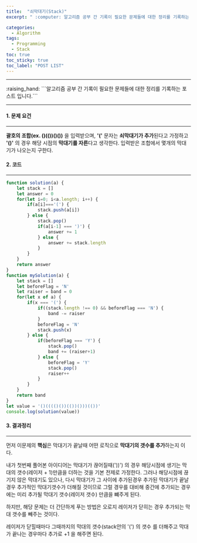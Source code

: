 ```yaml
---
title:  "쇠막대기(Stack)"
excerpt: " :computer: 알고리즘 공부 간 기록이 필요한 문제들에 대한 정리를 기록하는 포스트 입니다."

categories:
  - Algorithm
tags:
  - Programming
  - Stack
toc: true
toc_sticky: true
toc_label: "POST LIST"
---
```


<hr>
:raising_hand:  ```알고리즘 공부 간 기록이 필요한 문제들에 대한 정리를 기록하는 포스트 입니다.```
<hr>

#### 1. 문제 요건
***
**괄호의 조합(ex. ()(())()())** 을 입력받으며, **'('** 문자는 **쇠막대기가 추가**된다고 가정하고 **'()'** 의 경우 해당 시점의 **막대기를 자른**다고 생각한다. 입력받은 조합에서 몇개의 막대기가 나오는지 구한다.

#### 2. 코드
***

```javascript
function solution(a) {
    let stack = []
    let answer = 0
    for(let i=0; i<a.length; i++) {
        if(a[i]==='(') {
            stack.push(a[i])
        } else {
            stack.pop()
            if(a[i-1] === ')') {
                answer += 1
            } else {
                answer += stack.length
            }
        }
    }
    return answer
}
function mySolution(a) {
    let stack = []
    let beforeFlag = 'N'
    let raiser = band = 0
    for(let x of a) {
        if(x === '(') {
            if((stack.length !== 0) && beforeFlag === 'N') {
                band -= raiser
            }
            beforeFlag = 'N'
            stack.push(x)
        } else {
            if(beforeFlag === 'Y') {
                stack.pop()
                band += (raiser+1)
            } else {
                beforeFlag = 'Y'
                stack.pop()
                raiser++
            }
        }
    }
    return band
}
let value = '()(((()())(())()))(())'
console.log(solution(value))
```

#### 3. 결과정리
***

먼저 이문제의 **핵심**은 막대기가 끝날때 어떤 로직으로 **막대기의 갯수를 추가**하는지 이다.

내가 첫번째 풀어본 아이디어는 막대기가 끊어질때('))') 의 경우 해당시점에 생기는 막대의 갯수(레이저 + 1)만큼을 더하는 것을 기본 전제로 가정한다. 그러나 해당시점에 끊기지 않은 막대기도 있으나, 다시 막대기가 그 사이에 추가된경우 추가된 막대기가 끝날경우 추가적인 막대기갯수가 더해질 것이므로 그럴 경우를 대비해 중간에 추가되는 경우에는 미리 추가될 막대기 갯수(레이저 갯수) 만큼을 뺴주게 된다.

하지만, 해당 문제는 더 간단하게 푸는 방법은 오로지 레이저가 닫히는 경우 추가되는 막대 갯수를 빼주는 것이다.

레이저가 닫힐때마다 그때까지의 막대의 갯수(stack안의 '(') 의 갯수 를 더해주고 막대가 끝나는 경우마다 추가로 +1 을 해주면 된다.

 


